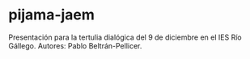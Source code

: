 # pijama-jaem
Presentación para la tertulia dialógica del 9 de diciembre en el IES Río Gállego. Autores: Pablo Beltrán-Pellicer.

